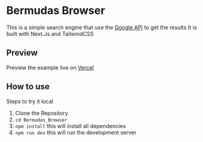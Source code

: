 # Bermudas Browser

This is a simple search engine that use the [Google API](https://rapidapi.com/apigeek/api/google-search3/) to get the results It is built with Next.Js and TailwindCSS

## Preview

Preview the example live on [Vercel](https://bermudas-browser.vercel.app/)


## How to use

Steps to try it local
1. Clone the Repository
2. `cd Bermudas_Browser`
3. `npm install` this will install all dependencies
4. `npm run dev` this will run the development server

